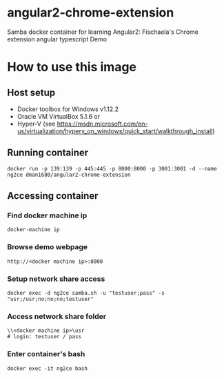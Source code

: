 # angular2-chrome-extension

Samba docker container for learning Angular2:  Fischaela's Chrome extension angular typescript Demo

# How to use this image
## Host setup
- Docker toolbox for Windows v1.12.2
- Oracle VM VirtualBox 5.1.6 
or 
- Hyper-V (see https://msdn.microsoft.com/en-us/virtualization/hyperv_on_windows/quick_start/walkthrough_install)

## Running container

    docker run -p 139:139 -p 445:445 -p 8000:8000 -p 3001:3001 -d --name ng2ce dman1680/angular2-chrome-extension
        
## Accessing container
### Find docker machine ip

    docker-machine ip

### Browse demo webpage
    
    http://<docker machine ip>:8000

### Setup network share access

    docker exec -d ng2ce samba.sh -u "testuser;pass" -s "usr;/usr;no;no;no;testuser"

### Access network share folder
    
    \\<docker machine ip>\usr
    # login: testuser / pass

### Enter container's bash
    
    docker exec -it ng2ce bash
